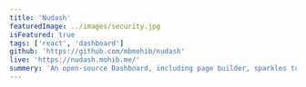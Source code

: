 ```yaml
---
title: 'Nudash'
featuredImage: ../images/security.jpg
isFeatured: true
tags: ['react', 'dashboard']
github: 'https://github.com/mbmohib/nudash'
live: 'https://nudash.mohib.me/'
summery: 'An open-source Dashboard, including page builder, sparkles to use as a backend for GatsbyJS, ReactJS, NestJS built with React, TypeScript
---
```

